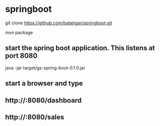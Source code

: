 # springboot

git clone https://github.com/balajigan/springboot.git

mvn package

## start the spring boot application. This listens at port 8080
java -jar target/gs-spring-boot-0.1.0.jar

## start a browser and type 
## http://<IP>:8080/dashboard
## http://<IP>:8080/sales


